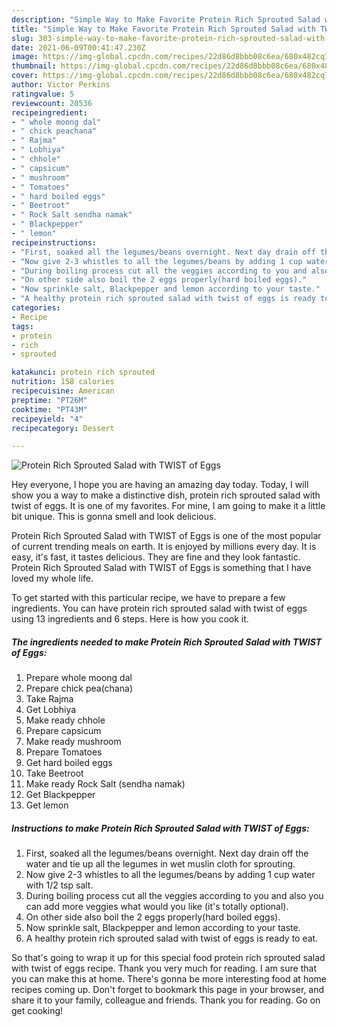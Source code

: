```yaml
---
description: "Simple Way to Make Favorite Protein Rich Sprouted Salad with TWIST of Eggs"
title: "Simple Way to Make Favorite Protein Rich Sprouted Salad with TWIST of Eggs"
slug: 303-simple-way-to-make-favorite-protein-rich-sprouted-salad-with-twist-of-eggs
date: 2021-06-09T00:41:47.230Z
image: https://img-global.cpcdn.com/recipes/22d86d8bbb08c6ea/680x482cq70/protein-rich-sprouted-salad-with-twist-of-eggs-recipe-main-photo.jpg
thumbnail: https://img-global.cpcdn.com/recipes/22d86d8bbb08c6ea/680x482cq70/protein-rich-sprouted-salad-with-twist-of-eggs-recipe-main-photo.jpg
cover: https://img-global.cpcdn.com/recipes/22d86d8bbb08c6ea/680x482cq70/protein-rich-sprouted-salad-with-twist-of-eggs-recipe-main-photo.jpg
author: Victor Perkins
ratingvalue: 5
reviewcount: 20536
recipeingredient:
- " whole moong dal"
- " chick peachana"
- " Rajma"
- " Lobhiya"
- " chhole"
- " capsicum"
- " mushroom"
- " Tomatoes"
- " hard boiled eggs"
- " Beetroot"
- " Rock Salt sendha namak"
- " Blackpepper"
- " lemon"
recipeinstructions:
- "First, soaked all the legumes/beans overnight. Next day drain off the water and tie up all the legumes in wet muslin cloth for sprouting."
- "Now give 2-3 whistles to all the legumes/beans by adding 1 cup water with 1/2 tsp salt."
- "During boiling process cut all the veggies according to you and also you can add more veggies what would you like (it&#39;s totally optional)."
- "On other side also boil the 2 eggs properly(hard boiled eggs)."
- "Now sprinkle salt, Blackpepper and lemon according to your taste."
- "A healthy protein rich sprouted salad with twist of eggs is ready to eat."
categories:
- Recipe
tags:
- protein
- rich
- sprouted

katakunci: protein rich sprouted 
nutrition: 158 calories
recipecuisine: American
preptime: "PT26M"
cooktime: "PT43M"
recipeyield: "4"
recipecategory: Dessert

---
```



![Protein Rich Sprouted Salad with TWIST of Eggs](https://img-global.cpcdn.com/recipes/22d86d8bbb08c6ea/680x482cq70/protein-rich-sprouted-salad-with-twist-of-eggs-recipe-main-photo.jpg)

Hey everyone, I hope you are having an amazing day today. Today, I will show you a way to make a distinctive dish, protein rich sprouted salad with twist of eggs. It is one of my favorites. For mine, I am going to make it a little bit unique. This is gonna smell and look delicious.



Protein Rich Sprouted Salad with TWIST of Eggs is one of the most popular of current trending meals on earth. It is enjoyed by millions every day. It is easy, it's fast, it tastes delicious. They are fine and they look fantastic. Protein Rich Sprouted Salad with TWIST of Eggs is something that I have loved my whole life.


To get started with this particular recipe, we have to prepare a few ingredients. You can have protein rich sprouted salad with twist of eggs using 13 ingredients and 6 steps. Here is how you cook it.

<!--inarticleads1-->

##### The ingredients needed to make Protein Rich Sprouted Salad with TWIST of Eggs:

1. Prepare  whole moong dal
1. Prepare  chick pea(chana)
1. Take  Rajma
1. Get  Lobhiya
1. Make ready  chhole
1. Prepare  capsicum
1. Make ready  mushroom
1. Prepare  Tomatoes
1. Get  hard boiled eggs
1. Take  Beetroot
1. Make ready  Rock Salt (sendha namak)
1. Get  Blackpepper
1. Get  lemon




<!--inarticleads2-->

##### Instructions to make Protein Rich Sprouted Salad with TWIST of Eggs:

1. First, soaked all the legumes/beans overnight. Next day drain off the water and tie up all the legumes in wet muslin cloth for sprouting.
1. Now give 2-3 whistles to all the legumes/beans by adding 1 cup water with 1/2 tsp salt.
1. During boiling process cut all the veggies according to you and also you can add more veggies what would you like (it&#39;s totally optional).
1. On other side also boil the 2 eggs properly(hard boiled eggs).
1. Now sprinkle salt, Blackpepper and lemon according to your taste.
1. A healthy protein rich sprouted salad with twist of eggs is ready to eat.




So that's going to wrap it up for this special food protein rich sprouted salad with twist of eggs recipe. Thank you very much for reading. I am sure that you can make this at home. There's gonna be more interesting food at home recipes coming up. Don't forget to bookmark this page in your browser, and share it to your family, colleague and friends. Thank you for reading. Go on get cooking!
